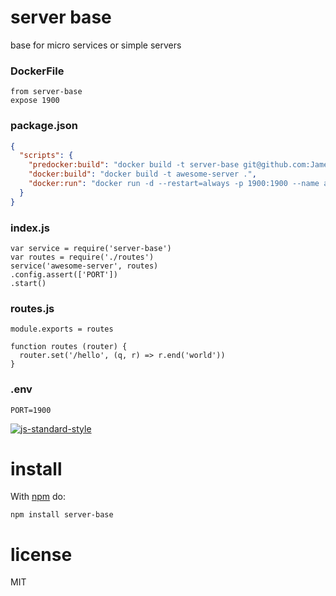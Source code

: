 # server base

base for micro services or simple servers

### DockerFile

```
from server-base
expose 1900
```

### package.json
```json
{
  "scripts": {
    "predocker:build": "docker build -t server-base git@github.com:JamesKyburz/server-base.git",
    "docker:build": "docker build -t awesome-server .",
    "docker:run": "docker run -d --restart=always -p 1900:1900 --name awesome-server awesome-server"
  }
}
```

### index.js
```
var service = require('server-base')
var routes = require('./routes')
service('awesome-server', routes)
.config.assert(['PORT'])
.start()
```

### routes.js

```
module.exports = routes

function routes (router) {
  router.set('/hello', (q, r) => r.end('world'))
}
```

### .env
```
PORT=1900
```

[![js-standard-style](https://cdn.rawgit.com/feross/standard/master/badge.svg)](https://github.com/feross/standard)

# install

With [npm](https://npmjs.org) do:

```
npm install server-base
```

# license

MIT
